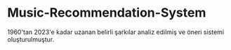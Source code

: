 # Music-Recommendation-System
 1960'tan 2023'e kadar uzanan belirli şarkılar analiz edilmiş ve öneri sistemi oluşturulmuştur.
